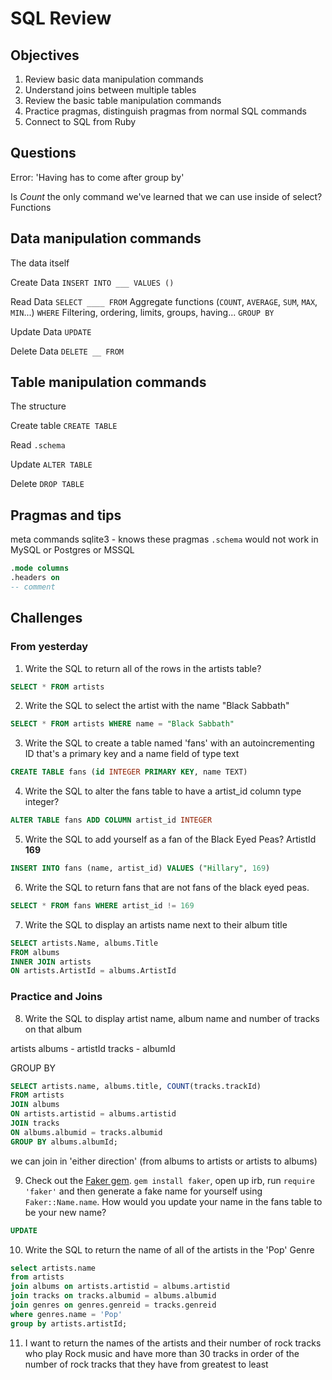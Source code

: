 # SQL Review

## Objectives

1.  Review basic data manipulation commands
2.  Understand joins between multiple tables
3.  Review the basic table manipulation commands
4.  Practice pragmas, distinguish pragmas from normal SQL commands
5.  Connect to SQL from Ruby

## Questions

Error: 'Having has to come after group by'

Is _Count_ the only command we've learned that we can use inside of select?
  Functions

## Data manipulation commands
The data itself

Create Data
  `INSERT INTO ___ VALUES ()`

Read Data
  `SELECT ____ FROM`
  Aggregate functions (`COUNT`, `AVERAGE`, `SUM`, `MAX`, `MIN`...)
  `WHERE`
  Filtering, ordering, limits, groups, having...
  `GROUP BY`

Update Data
  `UPDATE`

Delete Data
  `DELETE __ FROM `

## Table manipulation commands
The structure

Create table
  `CREATE TABLE`

Read
  `.schema`

Update
  `ALTER TABLE`

Delete
  `DROP TABLE`


## Pragmas and tips

meta commands
sqlite3 - knows these pragmas
`.schema` would not work in MySQL or Postgres or MSSQL

```sql
.mode columns
.headers on
-- comment
```

## Challenges

### From yesterday
1.  Write the SQL to return all of the rows in the artists table?

```SQL
SELECT * FROM artists
```

2.  Write the SQL to select the artist with the name "Black Sabbath"

```SQL
SELECT * FROM artists WHERE name = "Black Sabbath"
```

3.  Write the SQL to create a table named 'fans' with an autoincrementing ID that's a primary key and a name field of type text

```sql
CREATE TABLE fans (id INTEGER PRIMARY KEY, name TEXT)
```

4.  Write the SQL to alter the fans table to have a artist_id column type integer?

```sql
ALTER TABLE fans ADD COLUMN artist_id INTEGER
```

5.  Write the SQL to add yourself as a fan of the Black Eyed Peas? ArtistId **169**

```sql
INSERT INTO fans (name, artist_id) VALUES ("Hillary", 169)
```

6.  Write the SQL to return fans that are not fans of the black eyed peas.

```sql
SELECT * FROM fans WHERE artist_id != 169
```

7.  Write the SQL to display an artists name next to their album title

```sql
SELECT artists.Name, albums.Title
FROM albums
INNER JOIN artists
ON artists.ArtistId = albums.ArtistId
```


### Practice and Joins

8.  Write the SQL to display artist name, album name and number of tracks on that album

artists
albums - artistId
tracks - albumId

GROUP BY

```sql
SELECT artists.name, albums.title, COUNT(tracks.trackId)
FROM artists
JOIN albums
ON artists.artistid = albums.artistid
JOIN tracks
ON albums.albumid = tracks.albumid
GROUP BY albums.albumId;
```

we can join in 'either direction' (from albums to artists or artists to albums)

9.  Check out the [Faker gem](https://github.com/stympy/faker). `gem install faker`, open up irb, run `require 'faker'` and then generate a fake name for yourself using `Faker::Name.name`. How would you update your name in the fans table to be your new name?

```sql
UPDATE
```

10. Write the SQL to return the name of all of the artists in the 'Pop' Genre

```sql
select artists.name
from artists
join albums on artists.artistid = albums.artistid
join tracks on tracks.albumid = albums.albumid
join genres on genres.genreid = tracks.genreid
where genres.name = 'Pop'
group by artists.artistId;
```

11. I want to return the names of the artists and their number of rock tracks
who play Rock music
and have more than 30 tracks
in order of the number of rock tracks that they have
from greatest to least

```sql
```
